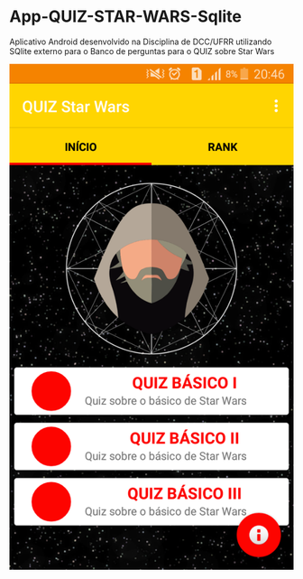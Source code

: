 # App-QUIZ-STAR-WARS-Sqlite
Aplicativo Android desenvolvido na Disciplina de DCC/UFRR utilizando SQlite externo para o Banco de perguntas para o QUIZ sobre Star Wars

![alt tag](https://github.com/topicosdcc/App-QUIZ-STAR-WARS-Sqlite/blob/master/Screenshot/Screenshot_2016-06-29-20-46-25.png)
